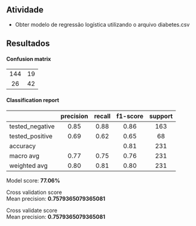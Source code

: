 ## Atividade

- Obter modelo de regressão logística utilizando o arquivo diabetes.csv

## Resultados

#### Confusion matrix

|  |  |
| :---: | :---: |
| 144 | 19 |
| 26 | 42 |

#### Classification report

|  | precision | recall | f1-score | support |
| :--- | :---: | :---: | :---: | :---: |
| tested_negative | 0.85 | 0.88 | 0.86 | 163 |
| tested_positive | 0.69 | 0.62 | 0.65 | 68 |
| accuracy |  |  | 0.81 | 231 |
| macro avg | 0.77 | 0.75 | 0.76 | 231 |
| weighted avg | 0.80 | 0.81 | 0.80 | 231 |

Model score: **77.06%**

Cross validation score  
Mean precision: **0.7579365079365081**

Cross validate score  
Mean precision: **0.7579365079365081**
